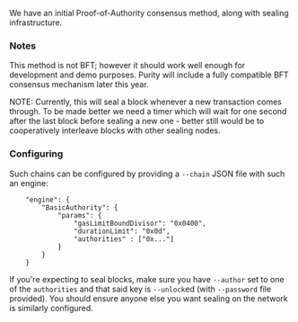 We have an initial Proof-of-Authority consensus method, along with sealing infrastructure.

### Notes

This method is not BFT; however it should work well enough for development and demo purposes. Purity will include a fully compatible BFT consensus mechanism later this year.

NOTE: Currently, this will seal a block whenever a new transaction comes through. To be made better we need a timer which will wait for one second after the last block before sealing a new one - better still would be to cooperatively interleave blocks with other sealing nodes.

### Configuring

Such chains can be configured by providing a `--chain` JSON file with such an engine:

```
	"engine": {
		"BasicAuthority": {
			"params": {
				"gasLimitBoundDivisor": "0x0400",
				"durationLimit": "0x0d",
				"authorities" : ["0x..."]
			}
		}
	}
```

If you're expecting to seal blocks, make sure you have `--author` set to one of the `authorities` and that said key is `--unlock`ed (with `--password` file provided). You should ensure anyone else you want sealing on the network is similarly configured.

